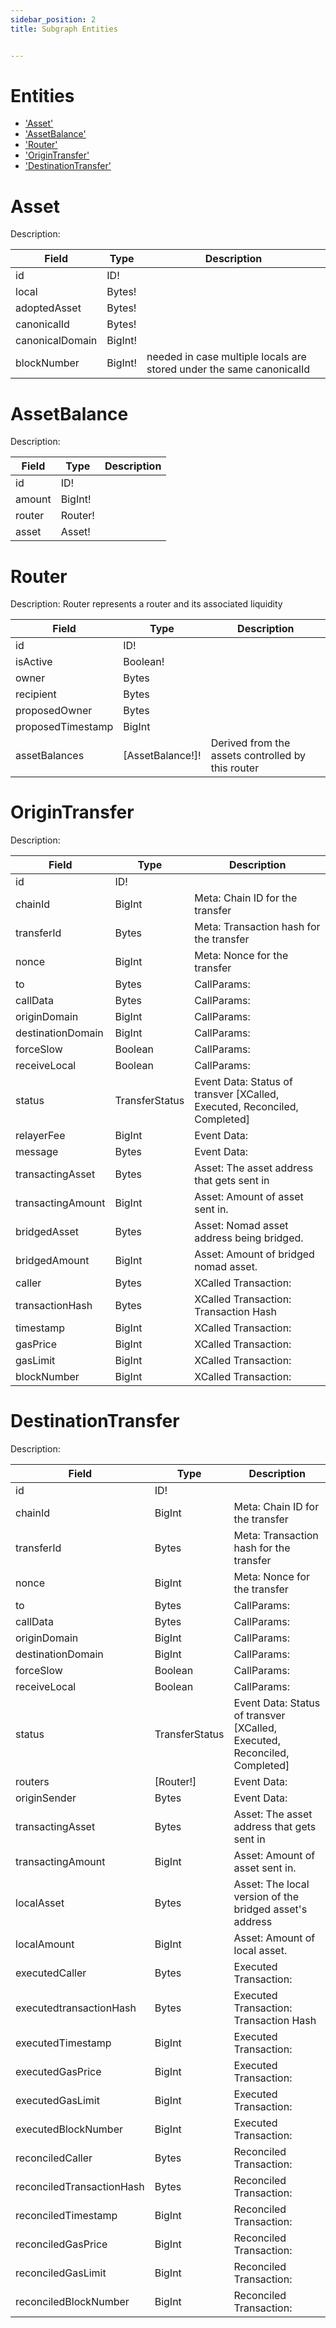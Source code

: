 ```yaml
---
sidebar_position: 2
title: Subgraph Entities


---
```


# Entities

- ['Asset'](#asset)
- ['AssetBalance'](#assetbalance)
- ['Router'](#router)
- ['OriginTransfer'](#origintransfer)
- ['DestinationTransfer'](#destinationtransfer)

# Asset

Description:

| Field           | Type    | Description                                                          |
| --------------- | ------- | -------------------------------------------------------------------- |
| id              | ID!     |                                                                      |
| local           | Bytes!  |                                                                      |
| adoptedAsset    | Bytes!  |                                                                      |
| canonicalId     | Bytes!  |                                                                      |
| canonicalDomain | BigInt! |                                                                      |
| blockNumber     | BigInt! | needed in case multiple locals are stored under the same canonicalId |

# AssetBalance

Description:

| Field  | Type    | Description |
| ------ | ------- | ----------- |
| id     | ID!     |             |
| amount | BigInt! |             |
| router | Router! |             |
| asset  | Asset!  |             |

# Router

Description: Router represents a router and its associated liquidity

| Field             | Type             | Description                                       |
| ----------------- | ---------------- | ------------------------------------------------- |
| id                | ID!              |                                                   |
| isActive          | Boolean!         |                                                   |
| owner             | Bytes            |                                                   |
| recipient         | Bytes            |                                                   |
| proposedOwner     | Bytes            |                                                   |
| proposedTimestamp | BigInt           |                                                   |
| assetBalances     | [AssetBalance!]! | Derived from the assets controlled by this router |

# OriginTransfer

Description:

| Field             | Type           | Description                                                               |
| ----------------- | -------------- | ------------------------------------------------------------------------- |
| id                | ID!            |                                                                           |
| chainId           | BigInt         | Meta: Chain ID for the transfer                                           |
| transferId        | Bytes          | Meta: Transaction hash for the transfer                                   |
| nonce             | BigInt         | Meta: Nonce for the transfer                                              |
| to                | Bytes          | CallParams:                                                               |
| callData          | Bytes          | CallParams:                                                               |
| originDomain      | BigInt         | CallParams:                                                               |
| destinationDomain | BigInt         | CallParams:                                                               |
| forceSlow         | Boolean        | CallParams:                                                               |
| receiveLocal      | Boolean        | CallParams:                                                               |
| status            | TransferStatus | Event Data: Status of transver [XCalled, Executed, Reconciled, Completed] |
| relayerFee        | BigInt         | Event Data:                                                               |
| message           | Bytes          | Event Data:                                                               |
| transactingAsset  | Bytes          | Asset: The asset address that gets sent in                                |
| transactingAmount | BigInt         | Asset: Amount of asset sent in.                                           |
| bridgedAsset      | Bytes          | Asset: Nomad asset address being bridged.                                 |
| bridgedAmount     | BigInt         | Asset: Amount of bridged nomad asset.                                     |
| caller            | Bytes          | XCalled Transaction:                                                      |
| transactionHash   | Bytes          | XCalled Transaction: Transaction Hash                                     |
| timestamp         | BigInt         | XCalled Transaction:                                                      |
| gasPrice          | BigInt         | XCalled Transaction:                                                      |
| gasLimit          | BigInt         | XCalled Transaction:                                                      |
| blockNumber       | BigInt         | XCalled Transaction:                                                      |

# DestinationTransfer

Description:

| Field                     | Type           | Description                                                               |
| ------------------------- | -------------- | ------------------------------------------------------------------------- |
| id                        | ID!            |                                                                           |
| chainId                   | BigInt         | Meta: Chain ID for the transfer                                           |
| transferId                | Bytes          | Meta: Transaction hash for the transfer                                   |
| nonce                     | BigInt         | Meta: Nonce for the transfer                                              |
| to                        | Bytes          | CallParams:                                                               |
| callData                  | Bytes          | CallParams:                                                               |
| originDomain              | BigInt         | CallParams:                                                               |
| destinationDomain         | BigInt         | CallParams:                                                               |
| forceSlow                 | Boolean        | CallParams:                                                               |
| receiveLocal              | Boolean        | CallParams:                                                               |
| status                    | TransferStatus | Event Data: Status of transver [XCalled, Executed, Reconciled, Completed] |
| routers                   | [Router!]      | Event Data:                                                               |
| originSender              | Bytes          | Event Data:                                                               |
| transactingAsset          | Bytes          | Asset: The asset address that gets sent in                                |
| transactingAmount         | BigInt         | Asset: Amount of asset sent in.                                           |
| localAsset                | Bytes          | Asset: The local version of the bridged asset's address                   |
| localAmount               | BigInt         | Asset: Amount of local asset.                                             |
| executedCaller            | Bytes          | Executed Transaction:                                                     |
| executedtransactionHash   | Bytes          | Executed Transaction: Transaction Hash                                    |
| executedTimestamp         | BigInt         | Executed Transaction:                                                     |
| executedGasPrice          | BigInt         | Executed Transaction:                                                     |
| executedGasLimit          | BigInt         | Executed Transaction:                                                     |
| executedBlockNumber       | BigInt         | Executed Transaction:                                                     |
| reconciledCaller          | Bytes          | Reconciled Transaction:                                                   |
| reconciledTransactionHash | Bytes          | Reconciled Transaction:                                                   |
| reconciledTimestamp       | BigInt         | Reconciled Transaction:                                                   |
| reconciledGasPrice        | BigInt         | Reconciled Transaction:                                                   |
| reconciledGasLimit        | BigInt         | Reconciled Transaction:                                                   |
| reconciledBlockNumber     | BigInt         | Reconciled Transaction:                                                   |
